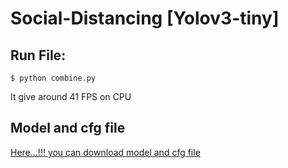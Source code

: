 # Social-Distancing [Yolov3-tiny]

## Run File:
```
$ python combine.py
```
It give around 41 FPS on CPU

## Model and cfg file

[Here...!!! you can download model and cfg file](https://drive.google.com/drive/folders/1jMT8GHtNuEfUlmtGHDsuVJwVY0vRS3gc?usp=sharing) 
